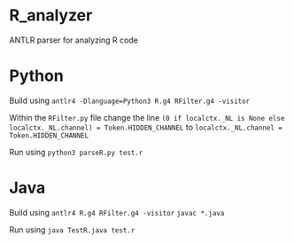 # R_analyzer
ANTLR parser for analyzing R code

# Python
Build using
`antlr4 -Dlanguage=Python3 R.g4 RFilter.g4 -visitor`

Within the `RFilter.py` file change the line
`(0 if localctx._NL is None else localctx._NL.channel) = Token.HIDDEN_CHANNEL` 
to
`localctx._NL.channel = Token.HIDDEN_CHANNEL`

Run using
`python3 parseR.py test.r`

# Java
Build using
`antlr4 R.g4 RFilter.g4 -visitor`
`javac *.java`

Run using
`java TestR.java test.r`
